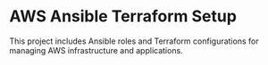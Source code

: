 # AWS Ansible Terraform Setup
This project includes Ansible roles and Terraform configurations for managing AWS infrastructure and applications.
